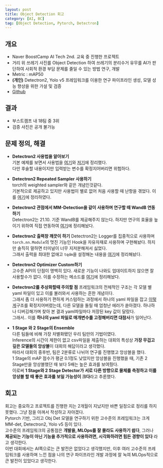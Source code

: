 ```yaml
---
layout: post
title: Object Detection 회고
category: [AI, BC]
tag: [Object Detection, Pytorch, Detectron] 
---
```


## 개요

- Naver BoostCamp AI Tech 2nd. 교육 중 진행한 프로젝트  
- 거리 위 쓰레기 사진를 Object Detection 하여 쓰레기의 분리수거 유무를 AI가 판단하여 사회적 환경 부담 문제를 줄일 수 있는 방법 연구, 개발  
- Metric : mAP50
- **(개인)** Detectron2, Yolo v5 프레임워크를 이용한 연구 파이프라인 생성, 모델 성능 향상을 위한 가설 및 검증
- [Github](https://github.com/boostcampaitech2/object-detection-level2-cv-04)
## 결과

- 부스트캠프 내 18팀 중 3위
- 검증 사진은 공개 불가능

## 문제 정의, 해결

- **Detectron2 사용법을 알아보기**  
  기본 예제를 보면서 사용법을 [여기](https://ukcastle.github.io/bc/2021/09/28/w9d2/)와 [저기](https://ukcastle.github.io/bc/2021/09/29/w9d3/)에 정리했다.  
	다만 후술할 내용이지만 입력받는 변수를 확정지어버리면 위험하다.  

- **Detectron2 Repeated Sampler 사용하기**  
  torch의 weighted sampler와 같은 개념인것같다.  
	기본적으로 제공하고 있지만 사용법이 별로 없어 처음 사용할 때 난항을 겪었다. 이를 [여기](https://ukcastle.github.io/bc/2021/09/30/w9d4/)에 정리하였다.  
	

- **Detectron2 관점에서 MM-Detection을 같이 사용하며 연구할 때 WandB 연동하기**  
	Detectron2는 21.10. 기준 WandB를 제공해주지 않는다. 하지만 연구의 효율을 높이기 위하여 직접 연동하여 [여기](https://ukcastle.github.io/bc/2021/10/05/w10d1/)에 정리해놨다.  
	
- **Detectron2 출력창 깨끗이 하기**
	Detectron2는 Logger를 집중적으로 사용하며 `torch.nn.Module`의 멋진 기능인 Hook을 자유자재로 사용하며 구현해놨다. 하지만 솔직히 말하면 터미널이 너무 지저분해져서 싫었다.  
	그래서 출력을 최대한 없애고 `tqdm`을 설정해논 내용을 [여기](https://ukcastle.github.io/bc/2021/10/06/w10d2/)에 정리해놨다.

- **Detectron2 Optimizer Custom하기**  
  고수준 API의 단점이 명백히 있다. 새로운 기능이 나와도 업데이트하지 않으면 잘 사용할수가 없다. 이를 수정하는 메소드를 [여기](https://ukcastle.github.io/bc/2021/10/07/w10d3/)에 정리해놨다.  

- **Detectron2를 추상화할때 주의할 점**
  프레임워크의 전체적인 구조는 각 모델 별 yaml 파일이 있고 이를 불러와서 사용하는 흔한 개념이다.  
	그래서 좀 더 사용하기 편하게 커스텀하는 과정에서 하나의 yaml 파일을 잡고 [이렇게](https://ukcastle.github.io/bc/2021/09/27/w9d1/)구조를 확정지어버렸는데, 다른 모델을 돌릴 때 엄청난 에러가 쏟아졌다. 하나하나 디버깅해가며 찾아 본 결과 yaml파일마다 저장된 key 값이 달랐다.  
	그래서.. 이를 **하나의 yaml 파일로 매개변수를 고정해버리면 대참사**가 일어난다.  

- **1 Stage 와 2 Stage의 Ensemble**  
  다른 팀들에 비해 가장 차별화됐던 우리 팀만의 기법이였다.  
	Inference의 시간이 제한이 없고 csv파일을 제출하는 대회의 특성상 **가장 무겁고 깊은 모델들의 앙상블**이 대회의 해답이라고 생각했다.  
	따라서 대회의 중후반, 팀은 2분류로 나뉘어 연구를 진행했고 앙상블을 했다.  
	1 Stage의 mAP 점수가 평균 0.1정도 낮았지만 앙상블을 진행했을 때, 기존 2 Stage만을 앙상블했던 때 보다 5배는 높은 효과를 보여줬다.  
	이로써 **1 Stage와 2 Stage Detector가 서로 다른 방향으로 물체를 측정하고 이를 앙상블 할 때 좋은 효과를 보일 가능성이 크다**라고 추론했다.  

## 회고

회고는 중요하고 프로젝트를 진행한 지는 2개월이 지났지만 바쁜 일정으로 정리를 하지 못했다. 그냥 잠을 아껴서 작성하고 자야겠다.  
Pytorch 기반, 그리고 Obj Det 모델을 연구하기 위한 고수준의 프레임워크는 크게 MM-det, Detectron2, Yolo v5 등이 있다.  
고수준의 프레임워크의 공통점은 **개발을, MLOps를 잘 몰라도 사용하기 쉽다**, 그러나 **제공되는 기능이 아닌 기능을 추가적으로 사용하려면, 시각화하려면 힘든 경향이 있다** 라고 생각한다.  
이번 대회에서는 AI쪽으로는 큰 발전은 없었다고 생각했지만, 이후 여러 고수준의 프레임워크를 사용하며 느낀 점을 나의 연구 파이프라인 개발 과정에 잘 녹여 MLOps적으로 큰 발전이 있었다고 생각한다.   
